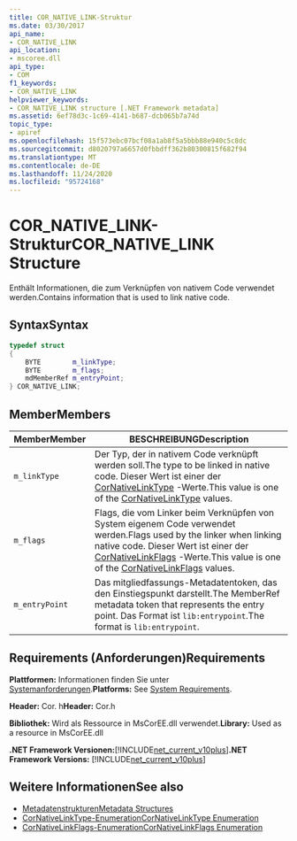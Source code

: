 ```yaml
---
title: COR_NATIVE_LINK-Struktur
ms.date: 03/30/2017
api_name:
- COR_NATIVE_LINK
api_location:
- mscoree.dll
api_type:
- COM
f1_keywords:
- COR_NATIVE_LINK
helpviewer_keywords:
- COR_NATIVE_LINK structure [.NET Framework metadata]
ms.assetid: 6ef78d3c-1c69-4141-b687-dcb065b7a74d
topic_type:
- apiref
ms.openlocfilehash: 15f573ebc07bcf08a1ab8f5a5bbb88e940c5c8dc
ms.sourcegitcommit: d8020797a6657d0fbbdff362b80300815f682f94
ms.translationtype: MT
ms.contentlocale: de-DE
ms.lasthandoff: 11/24/2020
ms.locfileid: "95724168"
---
```

# <a name="cor_native_link-structure"></a><span data-ttu-id="37734-102">COR_NATIVE_LINK-Struktur</span><span class="sxs-lookup"><span data-stu-id="37734-102">COR_NATIVE_LINK Structure</span></span>

<span data-ttu-id="37734-103">Enthält Informationen, die zum Verknüpfen von nativem Code verwendet werden.</span><span class="sxs-lookup"><span data-stu-id="37734-103">Contains information that is used to link native code.</span></span>  
  
## <a name="syntax"></a><span data-ttu-id="37734-104">Syntax</span><span class="sxs-lookup"><span data-stu-id="37734-104">Syntax</span></span>  
  
```cpp  
typedef struct
{  
    BYTE        m_linkType;  
    BYTE        m_flags;  
    mdMemberRef m_entryPoint;  
} COR_NATIVE_LINK;  
```  
  
## <a name="members"></a><span data-ttu-id="37734-105">Member</span><span class="sxs-lookup"><span data-stu-id="37734-105">Members</span></span>  
  
|<span data-ttu-id="37734-106">Member</span><span class="sxs-lookup"><span data-stu-id="37734-106">Member</span></span>|<span data-ttu-id="37734-107">BESCHREIBUNG</span><span class="sxs-lookup"><span data-stu-id="37734-107">Description</span></span>|  
|------------|-----------------|  
|`m_linkType`|<span data-ttu-id="37734-108">Der Typ, der in nativem Code verknüpft werden soll.</span><span class="sxs-lookup"><span data-stu-id="37734-108">The type to be linked in native code.</span></span> <span data-ttu-id="37734-109">Dieser Wert ist einer der [CorNativeLinkType](cornativelinktype-enumeration.md) -Werte.</span><span class="sxs-lookup"><span data-stu-id="37734-109">This value is one of the [CorNativeLinkType](cornativelinktype-enumeration.md) values.</span></span>|  
|`m_flags`|<span data-ttu-id="37734-110">Flags, die vom Linker beim Verknüpfen von System eigenem Code verwendet werden.</span><span class="sxs-lookup"><span data-stu-id="37734-110">Flags used by the linker when linking native code.</span></span> <span data-ttu-id="37734-111">Dieser Wert ist einer der [CorNativeLinkFlags](cornativelinkflags-enumeration.md) -Werte.</span><span class="sxs-lookup"><span data-stu-id="37734-111">This value is one of the [CorNativeLinkFlags](cornativelinkflags-enumeration.md) values.</span></span>|  
|`m_entryPoint`|<span data-ttu-id="37734-112">Das mitgliedfassungs-Metadatentoken, das den Einstiegspunkt darstellt.</span><span class="sxs-lookup"><span data-stu-id="37734-112">The MemberRef metadata token that represents the entry point.</span></span> <span data-ttu-id="37734-113">Das Format ist `lib:entrypoint`.</span><span class="sxs-lookup"><span data-stu-id="37734-113">The format is `lib:entrypoint`.</span></span>|  
  
## <a name="requirements"></a><span data-ttu-id="37734-114">Requirements (Anforderungen)</span><span class="sxs-lookup"><span data-stu-id="37734-114">Requirements</span></span>  

 <span data-ttu-id="37734-115">**Plattformen:** Informationen finden Sie unter [Systemanforderungen](../../get-started/system-requirements.md).</span><span class="sxs-lookup"><span data-stu-id="37734-115">**Platforms:** See [System Requirements](../../get-started/system-requirements.md).</span></span>  
  
 <span data-ttu-id="37734-116">**Header:** Cor. h</span><span class="sxs-lookup"><span data-stu-id="37734-116">**Header:** Cor.h</span></span>  
  
 <span data-ttu-id="37734-117">**Bibliothek:** Wird als Ressource in MsCorEE.dll verwendet.</span><span class="sxs-lookup"><span data-stu-id="37734-117">**Library:** Used as a resource in MsCorEE.dll</span></span>  
  
 <span data-ttu-id="37734-118">**.NET Framework Versionen:**[!INCLUDE[net_current_v10plus](../../../../includes/net-current-v10plus-md.md)]</span><span class="sxs-lookup"><span data-stu-id="37734-118">**.NET Framework Versions:** [!INCLUDE[net_current_v10plus](../../../../includes/net-current-v10plus-md.md)]</span></span>  
  
## <a name="see-also"></a><span data-ttu-id="37734-119">Weitere Informationen</span><span class="sxs-lookup"><span data-stu-id="37734-119">See also</span></span>

- [<span data-ttu-id="37734-120">Metadatenstrukturen</span><span class="sxs-lookup"><span data-stu-id="37734-120">Metadata Structures</span></span>](metadata-structures.md)
- [<span data-ttu-id="37734-121">CorNativeLinkType-Enumeration</span><span class="sxs-lookup"><span data-stu-id="37734-121">CorNativeLinkType Enumeration</span></span>](cornativelinktype-enumeration.md)
- [<span data-ttu-id="37734-122">CorNativeLinkFlags-Enumeration</span><span class="sxs-lookup"><span data-stu-id="37734-122">CorNativeLinkFlags Enumeration</span></span>](cornativelinkflags-enumeration.md)
